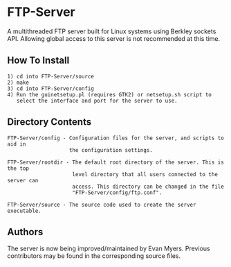 FTP-Server
==========
A multithreaded FTP server built for Linux systems using Berkley sockets API. Allowing global access to this server is not recommended at this time.


How To Install
--------------
	1) cd into FTP-Server/source
	2) make
	3) cd into FTP-Server/config
	4) Run the guinetsetup.pl (requires GTK2) or netsetup.sh script to
	   select the interface and port for the server to use.


Directory Contents
------------------
	FTP-Server/config - Configuration files for the server, and scripts to aid in
						the configuration settings.

	FTP-Server/rootdir - The default root directory of the server. This is the top
						 level directory that all users connected to the server can
						 access. This directory can be changed in the file
						 "FTP-Server/config/ftp.conf".

	FTP-Server/source - The source code used to create the server executable.



Authors
-------
The server is now being improved/maintained by Evan Myers. Previous 
contributors may be found in the corresponding source files.
